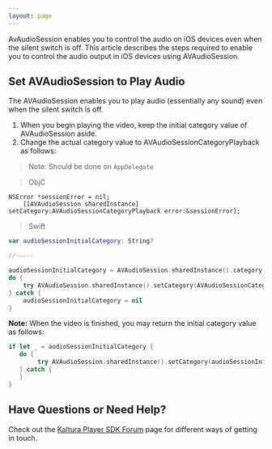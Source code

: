 ```yaml
---
layout: page
---
```


AvAudioSession enables you to control the audio on iOS devices even when the silent switch is off. This article describes the steps required to enable you to control the audio output in iOS devices using AVAudioSession.

## Set AVAudioSession to Play Audio  

The AVAudioSession enables you to play audio (essentially any sound) even when the silent switch is off.

1. When you begin playing the video, keep the initial category value of AVAudioSession aside.
2. Change the actual category value to AVAudioSessionCategoryPlayback as follows:

> Note: Should be done on `AppDelegate`

> ObjC

```objc
NSError *sessionError = nil;
    [[AVAudioSession sharedInstance] setCategory:AVAudioSessionCategoryPlayback error:&sessionError];
```


> Swift

```swift
var audioSessionInitialCategory: String?

//-----

audioSessionInitialCategory = AVAudioSession.sharedInstance().category
do {
    try AVAudioSession.sharedInstance().setCategory(AVAudioSessionCategoryPlayback)
} catch {
    audioSessionInitialCategory = nil
}
```

**Note:** When the video is finished, you may return the initial category value as follows:

```swift
if let _ = audioSessionInitialCategory {
   do {
        try AVAudioSession.sharedInstance().setCategory(audioSessionInitialCategory!)
   } catch {
   }
}
```


## Have Questions or Need Help?

Check out the [Kaltura Player SDK Forum](https://forum.kaltura.org/c/playkit) page for different ways of getting in touch.
